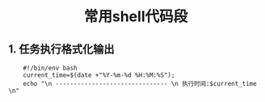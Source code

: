 # <center>常用shell代码段</center>

## 1. 任务执行格式化输出
```shell
    #!/bin/env bash
    current_time=$(date +"%Y-%m-%d %H:%M:%S"); 
    echo "\n ------------------------------- \n 执行时间:$current_time \n"
```